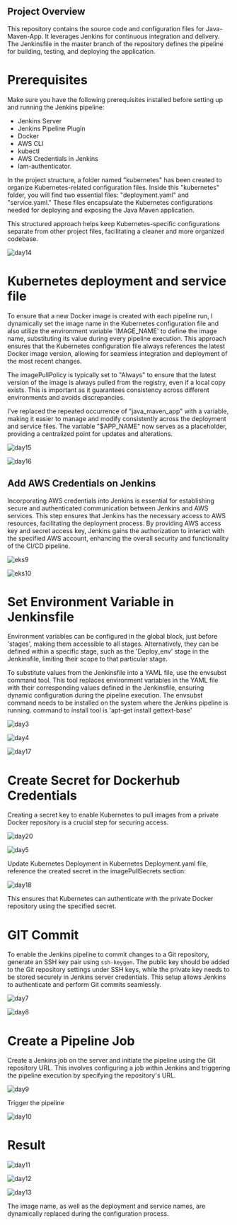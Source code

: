 ## Project Overview
This repository contains the source code and configuration files for Java-Maven-App. It leverages Jenkins for continuous integration and delivery. The Jenkinsfile in the master branch of the repository defines the pipeline for building, testing, and deploying the application.

# Prerequisites

Make sure you have the following prerequisites installed before setting up and running the Jenkins pipeline:

- Jenkins Server
- Jenkins Pipeline Plugin
- Docker
- AWS CLI
- kubectl
- AWS Credentials in Jenkins
- Iam-authenticator.

In the project structure, a folder named "kubernetes" has been created to organize Kubernetes-related configuration files. Inside this "kubernetes" folder, you will find two essential files: "deployment.yaml" and "service.yaml." These files encapsulate the Kubernetes configurations needed for deploying and exposing the Java Maven application.

This structured approach helps keep Kubernetes-specific configurations separate from other project files, facilitating a cleaner and more organized codebase.

![day14](https://github.com/busolagbadero/Complete-CI-CD-Pipeline-1-/assets/94229949/0a74dbec-3a13-4192-b242-fef49ed79943)

# Kubernetes deployment and service file 

To ensure that a new Docker image is created with each pipeline run, I dynamically set the image name in the Kubernetes configuration file and also utilize the environment variable 'IMAGE_NAME' to define the image name, substituting its value during every pipeline execution. This approach ensures that the Kubernetes configuration file always references the latest Docker image version, allowing for seamless integration and deployment of the most recent changes.

The imagePullPolicy is typically set to "Always" to ensure that the latest version of the image is always pulled from the registry, even if a local copy exists. This is important as it  guarantees consistency across different environments and avoids discrepancies.

I've replaced the repeated occurrence of "java_maven_app" with a variable, making it easier to manage and modify consistently across the deployment and service files. The variable "$APP_NAME" now serves as a placeholder, providing a centralized point for updates and alterations.

![day15](https://github.com/busolagbadero/Complete-CI-CD-Pipeline-1-/assets/94229949/4b4ebb18-c403-4cdb-9688-d8472c43e2c1)

![day16](https://github.com/busolagbadero/Complete-CI-CD-Pipeline-1-/assets/94229949/84ae5d54-42ee-4f82-a7f5-db0a4cb0cb71)

## Add AWS Credentials on Jenkins

Incorporating AWS credentials into Jenkins is essential for establishing secure and authenticated communication between Jenkins and AWS services. This step ensures that Jenkins has the necessary access to AWS resources, facilitating the deployment process. By providing AWS access key and secret access key, Jenkins gains the authorization to interact with the specified AWS account, enhancing the overall security and functionality of the CI/CD pipeline.

![eks9](https://github.com/busolagbadero/Deploy-to-EKS-cluster-from-Jenkins/assets/94229949/1fb22c6d-c254-4a0a-8263-53d21d20718e)

![eks10](https://github.com/busolagbadero/Deploy-to-EKS-cluster-from-Jenkins/assets/94229949/cd222eec-4b38-432b-b3db-f9bb80974d61)

# Set Environment Variable in Jenkinsfile

Environment variables can be configured in the global block, just before 'stages', making them accessible to all stages. Alternatively, they can be defined within a specific stage, such as the 'Deploy_env' stage in the Jenkinsfile, limiting their scope to that particular stage.

To substitute values from the Jenkinsfile into a YAML file, use the envsubst command tool. This tool replaces environment variables in the YAML file with their corresponding values defined in the Jenkinsfile, ensuring dynamic configuration during the pipeline execution. The envsubst command needs to be installed on the system where the Jenkins pipeline is running. command to install tool is 'apt-get install gettext-base'

![day3](https://github.com/busolagbadero/Complete-CI-CD-Pipeline-1-/assets/94229949/81da94c3-44ab-46ce-bc78-2ec23d96a7cd)

![day4](https://github.com/busolagbadero/Complete-CI-CD-Pipeline-1-/assets/94229949/6b6d202f-0f6e-4336-a80f-24b78783d099)

![day17](https://github.com/busolagbadero/Complete-CI-CD-Pipeline-1-/assets/94229949/0554df77-ac4d-49f3-a820-7541bc48d900)



# Create Secret for Dockerhub Credentials

Creating a secret key to enable Kubernetes to pull images from a private Docker repository is a crucial step for securing access.

![day20](https://github.com/busolagbadero/Complete-CI-CD-Pipeline-1-/assets/94229949/0884a17e-ce8d-42d5-91d3-61835bec813a)

![day5](https://github.com/busolagbadero/Complete-CI-CD-Pipeline-1-/assets/94229949/9d55937b-61e2-49ea-aa5d-5657864cd409)

Update Kubernetes Deployment in Kubernetes Deployment.yaml  file, reference the created secret in the imagePullSecrets section:

![day18](https://github.com/busolagbadero/Complete-CI-CD-Pipeline-1-/assets/94229949/43e42f1b-e983-4aee-b3d9-caa3c4e88f54)

This ensures that Kubernetes can authenticate with the private Docker repository using the specified secret.

# GIT Commit 

To enable the Jenkins pipeline to commit changes to a Git repository, generate an SSH key pair using `ssh-keygen`. The public key should be added to the Git repository settings under SSH keys, while the private key needs to be stored securely in Jenkins server credentials. This setup allows Jenkins to authenticate and perform Git commits seamlessly.

![day7](https://github.com/busolagbadero/Complete-CI-CD-Pipeline-1-/assets/94229949/56545e3a-5c0f-437a-89ac-d7930f1a6dee)

![day8](https://github.com/busolagbadero/Complete-CI-CD-Pipeline-1-/assets/94229949/ec1aef50-77b0-4f88-a67c-4f87023cf68a)

# Create a Pipeline Job

Create a Jenkins job on the server and initiate the pipeline using the Git repository URL. This involves configuring a job within Jenkins and triggering the pipeline execution by specifying the repository's URL.

![day9](https://github.com/busolagbadero/Complete-CI-CD-Pipeline-1-/assets/94229949/85a23840-8a8c-48c7-ac7b-7cbb986b1cc6)

Trigger the pipeline

![day10](https://github.com/busolagbadero/Complete-CI-CD-Pipeline-1-/assets/94229949/e0d4d55d-a444-4322-a648-4a60cd7bdcb3)

# Result

![day11](https://github.com/busolagbadero/Complete-CI-CD-Pipeline-1-/assets/94229949/c0781ab0-7e37-4e6f-b5e9-d78b88002874)

![day12](https://github.com/busolagbadero/Complete-CI-CD-Pipeline-1-/assets/94229949/a0b043da-0cf4-44b8-9da1-5174c2ff1848)

![day13](https://github.com/busolagbadero/Complete-CI-CD-Pipeline-1-/assets/94229949/922cba90-0afa-456e-be2f-e82baca2687b)

The image name, as well as the deployment and service names, are dynamically replaced during the configuration process.
















  
